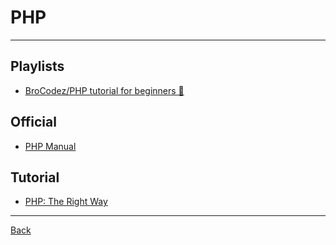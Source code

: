 # PHP

---

## Playlists

- [BroCodez/PHP tutorial for beginners 🐘](https://youtube.com/playlist?list=PLZPZq0r_RZOO6bGTY9jbLOyF_x6tgwcuB&si=aYKlpkXxdzEAI1p5)

## Official

- [PHP Manual](https://www.php.net/manual/en/)

## Tutorial

- [PHP: The Right Way](https://phptherightway.com/)

---

[Back](./readme.md)
